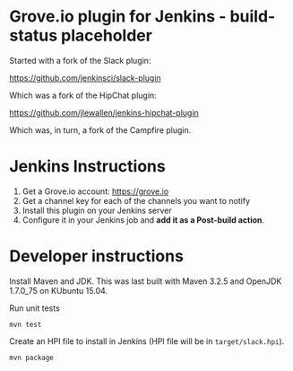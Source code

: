 # Grove.io plugin for Jenkins - build-status placeholder

Started with a fork of the Slack plugin:

https://github.com/jenkinsci/slack-plugin

Which was a fork of the HipChat plugin:

https://github.com/jlewallen/jenkins-hipchat-plugin

Which was, in turn, a fork of the Campfire plugin.

# Jenkins Instructions

1. Get a Grove.io account: https://grove.io
2. Get a channel key for each of the channels you want to notify
3. Install this plugin on your Jenkins server
4. Configure it in your Jenkins job and **add it as a Post-build action**.

# Developer instructions

Install Maven and JDK.  This was last built with Maven 3.2.5 and OpenJDK
1.7.0\_75 on KUbuntu 15.04.

Run unit tests

    mvn test

Create an HPI file to install in Jenkins (HPI file will be in `target/slack.hpi`).

    mvn package

